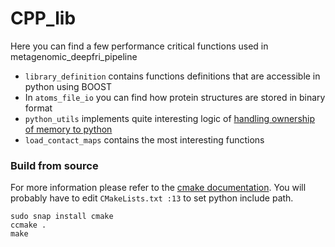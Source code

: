 # CPP_lib
Here you can find a few performance critical functions used in metagenomic_deepfri_pipeline

* `library_definition` contains functions definitions that are accessible in python using BOOST
* In `atoms_file_io` you can find how protein structures are stored in binary format
* `python_utils` implements quite interesting logic of [handling ownership of memory to python](https://stackoverflow.com/questions/57068443/setting-owner-in-boostpythonndarray-so-that-data-is-owned-and-managed-by-pyt)
* `load_contact_maps` contains the most interesting functions

### Build from source 
For more information please refer to the [cmake documentation](https://cmake.org/runningcmake/). 
You will probably have to edit `CMakeLists.txt :13` to set python include path. 
```
sudo snap install cmake
ccmake .
make
```